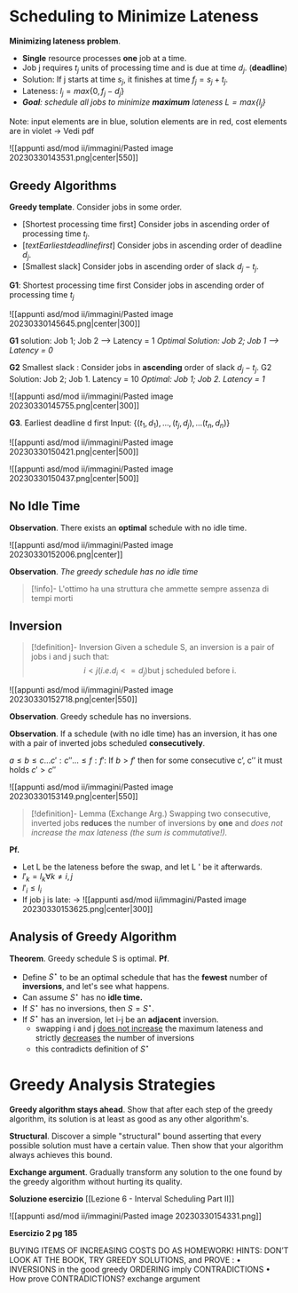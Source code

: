 
# Scheduling to Minimize Lateness

**Minimizing lateness problem**.
- **Single** resource processes **one** job at a time.
- Job j requires $t_j$ units of processing time and is due at time $d_j$. (**deadline**)
- Solution: If j starts at time $s_j$, it finishes at time $f_j = s_j +t_j$.
- Lateness: $l_j = max \{ 0,f_j - d_j \}$
- _**Goal**: schedule all jobs to minimize **maximum** lateness $L = max \{l_j\}$_

Note: input elements are in blue, solution elements are in red, cost
elements are in violet -> Vedi pdf

![[appunti asd/mod ii/immagini/Pasted image 20230330143531.png|center|550]]


## Greedy Algorithms

**Greedy template**. Consider jobs in some order.

- $[\text{Shortest processing time first}]$ Consider jobs in ascending order of processing time $t_j$.
- $[text{Earliest deadline first}]$ Consider jobs in ascending order of deadline $d_j$.
- $[\text{Smallest slack}]$ Consider jobs in ascending order of slack $d_j - t_j$.

**G1**: Shortest processing time first Consider jobs in ascending order of processing time $t_j$

![[appunti asd/mod ii/immagini/Pasted image 20230330145645.png|center|300]]

**G1** solution: Job 1; Job 2 --> Latency = 1
_Optimal Solution: Job 2; Job 1 --> Latency = 0_

**G2** Smallest slack : Consider jobs in **ascending** order of slack $d_j - t_j$.
G2 Solution: Job 2; Job 1. Latency = 10
_Optimal: Job 1; Job 2. Latency = 1_

![[appunti asd/mod ii/immagini/Pasted image 20230330145755.png|center|300]]

**G3**. Earliest deadline d first
Input: $\{ (t_1,d_1),\dots, (t_j,d_j),\dots(t_n,d_n) \}$

![[appunti asd/mod ii/immagini/Pasted image 20230330150421.png|center|500]]

![[appunti asd/mod ii/immagini/Pasted image 20230330150437.png|center|500]]

## No Idle Time

**Observation**. There exists an **optimal** schedule with no idle time.

![[appunti asd/mod ii/immagini/Pasted image 20230330152006.png|center]]

**Observation**. _The greedy schedule has no idle time_

>[!info]- 
>L'ottimo ha una struttura che ammette sempre assenza di tempi morti

## Inversion

>[!definition]- Inversion
>Given a schedule S, an inversion is a pair of jobs i and j such that:
>$$i < j (i.e. d_i <= d_j)\text{but j scheduled before i.}$$

![[appunti asd/mod ii/immagini/Pasted image 20230330152718.png|center|550]]

**Observation**. Greedy schedule has no inversions.

**Observation**. If a schedule (with no idle time) has an inversion, it has
one with a pair of inverted jobs scheduled **consecutively**.

$a \leq b \leq c \dots c' : c''\dots \leq f : f' :$
If $b \gt f'$ then for some consecutive c’, c’’ it must holds $c' \gt c''$

![[appunti asd/mod ii/immagini/Pasted image 20230330153149.png|center|550]]

>[!definition]- Lemma (Exchange Arg.)
>Swapping two consecutive, inverted jobs **reduces** the
>number of inversions by **one** and _does not increase the max lateness (the sum is
>commutative!)._

**Pf.**
- Let L be the lateness before the swap, and let L ' be it afterwards.
- $l'_k = l_k\forall k\neq i, j$
- $l'_i \leq l_i$
- If job j is late: -> ![[appunti asd/mod ii/immagini/Pasted image 20230330153625.png|center|300]]

## Analysis of Greedy Algorithm

**Theorem**. Greedy schedule S is optimal.
**Pf**. 
- Define $S^\star$ to be an optimal schedule that has the **fewest** number of **inversions**, and let's see what happens.
- Can assume $S^\star$ has no **idle time.**
- If $S^\star$ has no inversions, then $S = S^\star.$
- If $S^\star$ has an inversion, let i-j be an **adjacent** inversion.
	- swapping i and j <u>does not increase</u> the maximum lateness and strictly <u>decreases</u> the number of inversions
	- this contradicts definition of $S^\star$

# Greedy Analysis Strategies

**Greedy algorithm stays ahead**. Show that after each step of the greedy algorithm, its solution is at least as good as any other algorithm's.

**Structural**. Discover a simple "structural" bound asserting that every possible solution must have a certain value. Then show that your algorithm always achieves this bound.

**Exchange argument**. Gradually transform any solution to the one found by the greedy algorithm without hurting its quality.

**Soluzione esercizio** [[Lezione 6 - Interval Scheduling Part II]]

![[appunti asd/mod ii/immagini/Pasted image 20230330154331.png]]

**Esercizio 2 pg 185**

BUYING ITEMS OF INCREASING COSTS
DO AS HOMEWORK!
HINTS: DON’T LOOK AT THE BOOK, TRY GREEDY SOLUTIONS,
and PROVE :
• INVERSIONS in the good greedy ORDERING imply CONTRADICTIONS
• How prove CONTRADICTIONS? exchange argument

